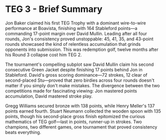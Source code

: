 # TEG 3 - Brief Summary

Jon Baker claimed his first TEG Trophy with a dominant wire-to-wire performance at Boavista, finishing with 164 Stableford points—a commanding 17-point margin over David Mullin. Leading after all four rounds, Jon's consistency proved unstoppable: 45, 41, 35, and 43-point rounds showcased the kind of relentless accumulation that grinds opponents into submission. This was redemption golf, twelve months after his Round 3 collapse cost him TEG 2.

The tournament's compelling subplot saw David Mullin claim his second consecutive Green Jacket despite finishing 17 points behind Jon in Stableford. David's gross scoring dominance—72 strokes, 12 clear of second-placed Stu—proved that zero birdies across four rounds doesn't matter if you simply don't make mistakes. The divergence between the two competitions made for fascinating viewing: Jon mastered points accumulation, David mastered stroke play.

Gregg Williams secured bronze with 138 points, while Henry Meller's 137 points earned fourth. Stuart Neumann collected the wooden spoon with 135 points, though his second-place gross finish epitomized the curious mathematics of TEG golf—last in points, runner-up in strokes. Two champions, two different games, one tournament that proved consistency beats everything.
